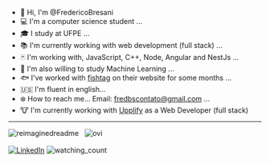- 👋 Hi, I'm @FredericoBresani
- :computer: I'm a computer science student ...
- :mortar_board: I study at UFPE ...
- :books: I'm currently working with web development (full stack) ...
- :black_joker: I'm working with, JavaScript, C++, Node, Angular and NestJs ...
- :robot: I'm also willing to study Machine Learning ...
- 🐟 I've worked with [fishtag](https://www.fishtag.co/) on their website for some months ...
- :us: I'm fluent in english...
- :snowflake: How to reach me... Email: fredbscontato@gmail.com ...
- :cow: I'm currently working with [Upplify](https://www.linkedin.com/company/upplify-inc/mycompany/) as a Web Developer (full stack)
<!---
FredericoBresani/FredericoBresani is a ✨ special ✨ repository because its `README.md` (this file) appears on your GitHub profile.
You can click the Preview link to take a look at your changes.
--->
-----
<div>
  <img align=top src="https://myreadme.vercel.app/api/embed/FredericoBresani?panels=userstatistics,toprepositories,commitgraph" alt="reimaginedreadme" />
  &nbsp
  <img align=top src="https://github-readme-stats.vercel.app/api/top-langs?username=FredericoBresani&show_icons=true&locale=en&layout=compact&theme=chartreuse-dark" alt="ovi" />  
</div>
&nbsp
<div>
  <a href="https://www.linkedin.com/in/fredericobs/" target="_blank"><img src="https://img.shields.io/badge/LinkedIn-%230077B5.svg?&style=flat-square&logo=linkedin&logoColor=white" alt="LinkedIn"></a>
  <img src="https://komarev.com/ghpvc/?username=FredericoBresani&color=brightgreen" alt="watching_count" />
</div>


